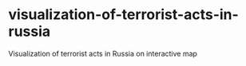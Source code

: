 # visualization-of-terrorist-acts-in-russia
Visualization of terrorist acts in Russia on interactive map

